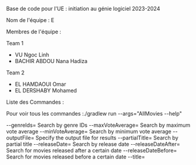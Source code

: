  Base de code pour l'UE : initiation au génie logiciel 2023-2024

Nom de l'équipe : E 

Membres de l'équipe :

Team 1
- VU Ngoc Linh
- BACHIR ABDOU Nana Hadiza 

Team 2
- EL HAMDAOUI Omar
- EL DERSHABY Mohamed

Liste des Commandes :

Pour voir tous les commandes :./gradlew run --args="AllMovies --help"

--genreIds=<genreIds>
Search by genre IDs
--maxVoteAverage=<maxVoteAverage>
Search by maximum vote average
--minVoteAverage=<minVoteAverage>
Search by minimum vote average
--outputFile=<outputFile>
Specify the output file for results
--partialTitle=<partialTitle>
Search by partial title
--releaseDate=<releaseDate>
Search by release date
--releaseDateAfter=<releaseDateAfter>
Search for movies released after a certain date
--releaseDateBefore=<releaseDateBefore>
Search for movies released before a certain date
--title=<title>   Search by title
--voteAverage=<voteAverage>
Search by exact vote average


Exemples de commandes
Tous les Movies :./gradlew run --args="list"
Mettre tous les Movies dans le fichier output.txt :./gradlew run --args="AllMovies --outputFile=output.txt"
Tous les Movies avec titre "Monkeyshines" et genre ='99'./gradlew run --args="AllMovies --partialTitle=Monkeyshines --genreIds=99"











